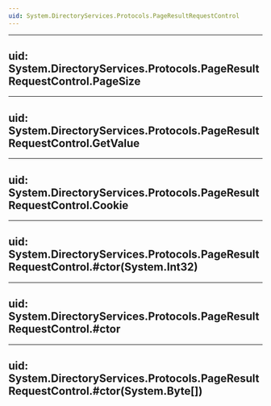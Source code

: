 ```yaml
---
uid: System.DirectoryServices.Protocols.PageResultRequestControl
---
```


---
uid: System.DirectoryServices.Protocols.PageResultRequestControl.PageSize
---

---
uid: System.DirectoryServices.Protocols.PageResultRequestControl.GetValue
---

---
uid: System.DirectoryServices.Protocols.PageResultRequestControl.Cookie
---

---
uid: System.DirectoryServices.Protocols.PageResultRequestControl.#ctor(System.Int32)
---

---
uid: System.DirectoryServices.Protocols.PageResultRequestControl.#ctor
---

---
uid: System.DirectoryServices.Protocols.PageResultRequestControl.#ctor(System.Byte[])
---
